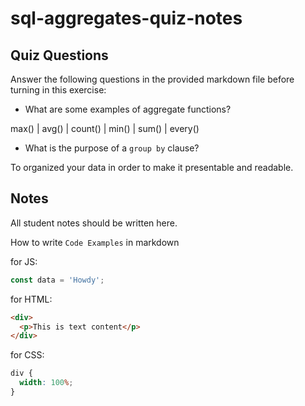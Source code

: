# sql-aggregates-quiz-notes

## Quiz Questions

Answer the following questions in the provided markdown file before turning in this exercise:

- What are some examples of aggregate functions?

max() | avg() | count() | min() | sum() | every()

- What is the purpose of a `group by` clause?

To organized your data in order to make it presentable and readable.

## Notes

All student notes should be written here.

How to write `Code Examples` in markdown

for JS:

```javascript
const data = 'Howdy';
```

for HTML:

```html
<div>
  <p>This is text content</p>
</div>
```

for CSS:

```css
div {
  width: 100%;
}
```
